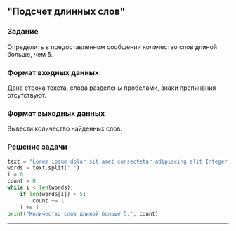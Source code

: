 ## "Подсчет длинных слов"

### Задание

Определить в предоставленном сообщении количество слов длиной больше, чем 5.

### Формат входных данных

Дана строка текста, слова разделены пробелами, знаки препинания отсутствуют.

### Формат выходных данных

Вывести количество найденных слов.

### Решение задачи

```python
text = "Lorem ipsum dolor sit amet consectetur adipiscing elit Integer porttitor bibendum nisi ut convallis ante"
words = text.split(" ")
i = 0
count = 0
while i < len(words):
    if len(words[i]) > 5:
        count += 1
    i += 1
print("Количество слов длиной больше 5:", count)
```

---

